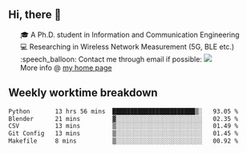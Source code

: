 <h2 > Hi, there 👋 </h3>

<div >
 <ul>
 🎓 A Ph.D. student in Information and Communication Engineering <br>
 💻 Researching in Wireless Network Measurement (5G, BLE etc.)<br>
 :speech_balloon: Contact me through email if possible: <a href="mailto:ethanjia@sjtu.edu.cn"><img src="https://img.shields.io/badge/-ethanjia@sjtu.edu.cn-c14438?style=plastic&logo=Gmail&logoColor=white&link=mailto:mailto:ethanjia@sjtu.edu.cn"></a> <br>
  More info @ <a href="https://haifengjia.github.io">my home page</a>
 </ul>
</div>

<h2 >
Weekly worktime breakdown
</h1>


<!--START_SECTION:waka-->

```txt
Python       13 hrs 56 mins  ███████████████████████▒░   93.05 %
Blender      21 mins         ▓░░░░░░░░░░░░░░░░░░░░░░░░   02.35 %
CSV          13 mins         ▒░░░░░░░░░░░░░░░░░░░░░░░░   01.49 %
Git Config   13 mins         ▒░░░░░░░░░░░░░░░░░░░░░░░░   01.45 %
Makefile     8 mins          ▒░░░░░░░░░░░░░░░░░░░░░░░░   00.92 %
```

<!--END_SECTION:waka-->


